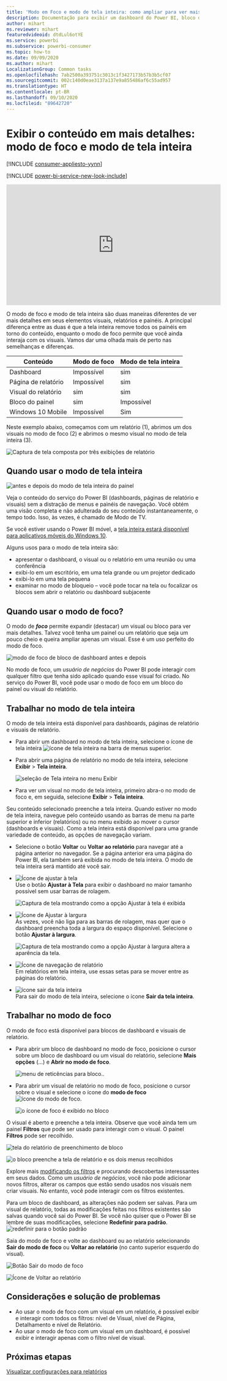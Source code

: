 ```yaml
---
title: 'Modo em Foco e modo de tela inteira: como ampliar para ver mais detalhes'
description: Documentação para exibir um dashboard do Power BI, bloco do dashboard, relatório ou visual de relatório no modo de foco ou modo de tela inteira
author: mihart
ms.reviewer: mihart
featuredvideoid: dtdLul6otYE
ms.service: powerbi
ms.subservice: powerbi-consumer
ms.topic: how-to
ms.date: 09/09/2020
ms.author: mihart
LocalizationGroup: Common tasks
ms.openlocfilehash: 7ab2500a393751c3013c1f3427173b57b3b5cf07
ms.sourcegitcommit: 002c140d0eae3137a137e9a855486af6c55ad957
ms.translationtype: HT
ms.contentlocale: pt-BR
ms.lasthandoff: 09/10/2020
ms.locfileid: "89642720"
---
```

# <a name="display-content-in-more-detail-focus-mode-and-full-screen-mode"></a>Exibir o conteúdo em mais detalhes: modo de foco e modo de tela inteira

[!INCLUDE [consumer-appliesto-yynn](../includes/consumer-appliesto-yynn.md)]

[!INCLUDE [power-bi-service-new-look-include](../includes/power-bi-service-new-look-include.md)]    

<iframe width="560" height="315" src="https://www.youtube.com/embed/dtdLul6otYE" frameborder="0" allowfullscreen></iframe>

O modo de foco e modo de tela inteira são duas maneiras diferentes de ver mais detalhes em seus elementos visuais, relatórios e painéis.  A principal diferença entre as duas é que a tela inteira remove todos os painéis em torno do conteúdo, enquanto o modo de foco permite que você ainda interaja com os visuais. Vamos dar uma olhada mais de perto nas semelhanças e diferenças.  

|Conteúdo    | Modo de foco  |Modo de tela inteira  |
|---------|---------|----------------------|
|Dashboard     |   Impossível     | sim |
|Página de relatório   | Impossível  | sim|
|Visual do relatório | sim    | sim |
|Bloco do painel | sim    | Impossível |
|Windows 10 Mobile | Impossível | Sim |

Neste exemplo abaixo, começamos com um relatório (1), abrimos um dos visuais no modo de foco (2) e abrimos o mesmo visual no modo de tela inteira (3). 

![Captura de tela composta por três exibições de relatório](media/end-user-focus/power-bi-reports.png)

## <a name="when-to-use-full-screen-mode"></a>Quando usar o modo de tela inteira

![antes e depois do modo de tela inteira do painel](media/end-user-focus/power-bi-dashboards-focus.png)

Veja o conteúdo do serviço do Power BI (dashboards, páginas de relatório e visuais) sem a distração de menus e painéis de navegação.  Você obtém uma visão completa e não adulterada do seu conteúdo instantaneamente, o tempo todo. Isso, às vezes, é chamado de Modo de TV.   

Se você estiver usando o Power BI móvel, a [tela inteira estará disponível para aplicativos móveis do Windows 10](./mobile/mobile-windows-10-app-presentation-mode.md). 

Alguns usos para o modo de tela inteira são:

* apresentar o dashboard, o visual ou o relatório em uma reunião ou uma conferência
* exibi-lo em um escritório, em uma tela grande ou um projetor dedicado
* exibi-lo em uma tela pequena
* examinar no modo de bloqueio – você pode tocar na tela ou focalizar os blocos sem abrir o relatório ou dashboard subjacente

## <a name="when-to-use-focus-mode"></a>Quando usar o modo de foco?

O modo de ***foco*** permite expandir (destacar) um visual ou bloco para ver mais detalhes.  Talvez você tenha um painel ou um relatório que seja um pouco cheio e queira ampliar apenas um visual.  Esse é um uso perfeito do modo de foco.  

![modo de foco de bloco de dashboard antes e depois](media/end-user-focus/power-bi-compare-dash.png)

No modo de foco, um *usuário de negócios* do Power BI pode interagir com qualquer filtro que tenha sido aplicado quando esse visual foi criado.  No serviço do Power BI, você pode usar o modo de foco em um bloco do painel ou visual do relatório.

## <a name="working-in-full-screen-mode"></a>Trabalhar no modo de tela inteira

O modo de tela inteira está disponível para dashboards, páginas de relatório e visuais de relatório. 

- Para abrir um dashboard no modo de tela inteira, selecione o ícone de tela inteira ![ícone de tela inteira](media/end-user-focus/power-bi-full-screen-icon.png) na barra de menus superior. 

- Para abrir uma página de relatório no modo de tela inteira, selecione **Exibir** > **Tela inteira**.

    ![seleção de Tela inteira no menu Exibir](media/end-user-focus/power-bi-view.png)


- Para ver um visual no modo de tela inteira, primeiro abra-o no modo de foco e, em seguida, selecione **Exibir** > **Tela inteira**.  


Seu conteúdo selecionado preenche a tela inteira. Quando estiver no modo de tela inteira, navegue pelo conteúdo usando as barras de menu na parte superior e inferior (relatórios) ou no menu exibido ao mover o cursor (dashboards e visuais). Como a tela inteira está disponível para uma grande variedade de conteúdo, as opções de navegação variam.   


  * Selecione o botão **Voltar** ou **Voltar ao relatório** para navegar até a página anterior no navegador. Se a página anterior era uma página do Power BI, ela também será exibida no modo de tela inteira.  O modo de tela inteira será mantido até você sair.

  * ![Ícone de ajustar à tela](media/end-user-focus/power-bi-fit-to-screen-icon.png)    
    Use o botão **Ajustar à Tela** para exibir o dashboard no maior tamanho possível sem usar barras de rolagem.  

    ![Captura de tela mostrando como a opção Ajustar à tela é exibida](media/end-user-focus/power-bi-fit-screen.png)

  * ![Ícone de Ajustar à largura](media/end-user-focus/power-bi-fit-width.png)       
    Às vezes, você não liga para as barras de rolagem, mas quer que o dashboard preencha toda a largura do espaço disponível. Selecione o botão **Ajustar à largura**.    

    ![Captura de tela mostrando como a opção Ajustar à largura altera a aparência da tela. ](media/end-user-focus/power-bi-fit-to-width-new.png)

  * ![Ícone de navegação de relatório](media/end-user-focus/power-bi-report-nav2.png)       
    Em relatórios em tela inteira, use essas setas para se mover entre as páginas do relatório.    
  * ![ícone sair da tela inteira](media/end-user-focus/exit-fullscreen-new.png)     
  Para sair do modo de tela inteira, selecione o ícone **Sair da tela inteira**.

      

## <a name="working-in-focus-mode"></a>Trabalhar no modo de foco

O modo de foco está disponível para blocos de dashboard e visuais de relatório. 

- Para abrir um bloco de dashboard no modo de foco, posicione o cursor sobre um bloco de dashboard ou um visual do relatório, selecione **Mais opções** (...) e **Abrir no modo de foco**.

    ![menu de reticências para bloco](media/end-user-focus/power-bi-focus-dashboard.png).. 

- Para abrir um visual de relatório no modo de foco, posicione o cursor sobre o visual e selecione o ícone do **modo de foco**![ícone do modo de foco](media/end-user-focus/pbi_popout.jpg).  

   ![o ícone de foco é exibido no bloco](media/end-user-focus/power-bi-hover-focus.png)



O visual é aberto e preenche a tela inteira. Observe que você ainda tem um painel **Filtros** que pode ser usado para interagir com o visual. O painel **Filtros** pode ser recolhido.

   ![tela do relatório de preenchimento de bloco](media/end-user-focus/power-bi-filter.png)


   ![o bloco preenche a tela de relatório e os dois menus recolhidos](media/end-user-focus/power-bi-filter-collapse.png)  

Explore mais [modificando os filtros](end-user-report-filter.md) e procurando descobertas interessantes em seus dados. Como um *usuário de negócios*, você não pode adicionar novos filtros, alterar os campos que estão sendo usados nos visuais nem criar visuais.  No entanto, você pode interagir com os filtros existentes. 

Para um bloco de dashboard, as alterações não podem ser salvas. Para um visual de relatório, todas as modificações feitas nos filtros existentes são salvas quando você sai do Power BI. Se você não quiser que o Power BI se lembre de suas modificações, selecione **Redefinir para padrão**. ![redefinir para o botão padrão](media/end-user-focus/power-bi-resets.png)  

Saia do modo de foco e volte ao dashboard ou ao relatório selecionando **Sair do modo de foco** ou **Voltar ao relatório** (no canto superior esquerdo do visual).

![Botão Sair do modo de foco](media/end-user-focus/power-bi-exit.png)    

![Ícone de Voltar ao relatório](media/end-user-focus/power-bi-back-to-report.png)  

## <a name="considerations-and-troubleshooting"></a>Considerações e solução de problemas

* Ao usar o modo de foco com um visual em um relatório, é possível exibir e interagir com todos os filtros: nível de Visual, nível de Página, Detalhamento e nível de Relatório.    
* Ao usar o modo de foco com um visual em um dashboard, é possível exibir e interagir apenas com o filtro nível de visual.

## <a name="next-steps"></a>Próximas etapas

[Visualizar configurações para relatórios](end-user-report-view.md)